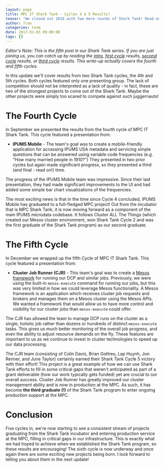 ```yaml
---
layout: page
title: MPC IT Shark Tank - Cycles 4 & 5 Results!
teaser: "We closed out 2016 with two more rounds of Shark Tank! Read on for details."
author: fran
categories: team
date: 2017-01-03 09:00:00
tags: []
---
```


_Editor's Note: This is the fifth post in our Shark Tank series. If you are just joining us, you can catch up by reading the [intro][], [first cycle][] results, [second cycle][] results, or [third cycle][] results. This write-up actually covers the fourth and fifth cycles._

[intro]: {{site.url}}/mpc-it-shark-tank/
[first cycle]: {{site.url}}/Shark-Tank-Cycle-1-Results/
[second cycle]: {{site.url}}/Shark-Tank-Cycle-2-Results/
[third cycle]: {{site.url}}/Shark-Tank-Cycle-3-Results/

In this update we'll cover results from two Shark Tank cycles, the 4th and 5th cycles. Both cycles featured only one presenting group. The lack of competition should not be interpreted as a lack of quality - in fact, these are two of the strongest projects to come out of the Shark Tank. Maybe the other projects were simply too scared to compete against such juggernauts!

# The Fourth Cycle

In September we presented the results from the fourth cycle of MPC IT Shark Tank. This cycle featured a presentation from:

* **IPUMS Mobile** - The team's goal was to create a mobile-friendly application for accessing IPUMS USA metadata and servicing simple questions that can be answered using variable code frequencies (e.g. "How many married people in 1910?") They presented in two prior cycles but again made significant progress, so they presented a third (and final - read on!) time.

The progress of the IPUMS Mobile team was impressive.  Since their last presentation, they had made significant improvements to the UI and had added some simple bar chart visualizations of the frequencies.   

The most exciting news is that in the time since Cycle 4 concluded, IPUMS Mobile has graduated to a full-fledged MPC project! Out from the incubator that is MPC Shark Tank, it is now moving forward as a component of the main IPUMS microdata codebase. It follows Cluster ALL The Things (which created our Mesos cluster environment, won Shark Tank Cycle 2 and was the first graduate of the Shark Tank program) as our second graduate.

# The Fifth Cycle

In December we wrapped up the fifth Cycle of MPC IT Shark Tank. This cycle featured a presentation from:

* **Cluster Job Runner (CJR)** - This team's goal was to create a [Mesos framework](http://mesos.apache.org/documentation/latest/app-framework-development-guide/) for running our DCP and similar jobs. Previously, we were using the built-in `mesos-execute` command for running our jobs, but this was very limited in how we could leverage Mesos functionality. A Mesos framework is an application which receives cluster job requests and brokers and manages them on a Mesos cluster using the Mesos APIs. We wanted a framework that would allow us to have more control and visibility for our cluster jobs than `mesos-execute` could offer.

The CJR has allowed the team to manage DCP runs on the cluster as a single, holistic job rather than dozens or hundreds of distinct `mesos-execute` tasks. This gives us much better monitoring of the overall job progress, and even the ability to adjust resource demands on the fly. These features are important to us as we continue to invest in cluster technologies to speed up our data processing.

The CJR team (consisting of Colin Davis, Brian Gottreu, Lap Huynh, Jon Renner, and June Taylor) certainly earned their Shark Tank Cycle 5 victory with their effort! This project is a great example of how we can use Shark Tank efforts to fill in some critical gaps that weren't anticipated as part of a grant deliverable (how our work typically gets funded) yet are crucial to our overall success. Cluster Job Runner has greatly improved our cluster management ability and is now in production at the MPC. As such, it has become __the third graduate (!)__ of the Shark Tank program to enter ongoing production support at the MPC.

# Conclusion

Five cycles in, we're now starting to see a consistent stream of projects graduating from the Shark Tank incubator and entering production service at the MPC, filling in critical gaps in our infrastructure. This is exactly what we had hoped to achieve when we established the Shark Tank program, so these results are encouraging! The sixth cycle is now underway and once again there are some exciting new projects being born. I look forward to telling you about them in the next update!
